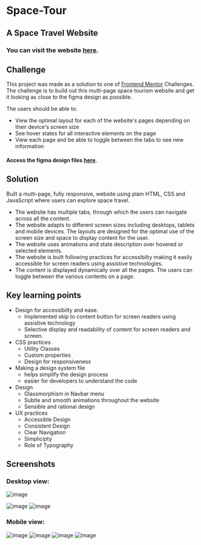 
# Space-Tour
## A Space Travel Website

### You can visit the website [here](https://klakshya17.github.io/Space-Tour/).

## Challenge
This project was made as a solution to one of [Frontend Mentor](https://www.frontendmentor.io/challenges) Challenges. The challenge is to build out this multi-page space tourism website and get it looking as close to the figma design as possible. 

The users should be able to:
- View the optimal layout for each of the website's pages depending on their device's screen size
- See hover states for all interactive elements on the page
- View each page and be able to toggle between the tabs to see new information
#### Access the figma design files [here](https://drive.google.com/drive/folders/1wwxMlWV0l7XhryuVvL5kV0aELS09orOa?usp=sharing).

## Solution
Built a multi-page, fully responsive, website using plain HTML, CSS and JavaScript where users can explore space travel. 
- The website has multiple tabs, through which the users can navigate across all the content.  
- The website adapts to different screen sizes including desktops, tablets and mobile devices. The layouts are designed for the optimal use of the screen size and space to display content for the user.
- The website uses animations and state description over hovered or selected elements.
- The website is built following practices for accessibilty making it easily accessible for screen readers using assistive technologies.
- The content is displayed dynamically over all the pages. The users can toggle between the various contents on a page.


## Key learning points
- Design for accessibilty and ease.
	- Implemented skip to content button for screen readers using assistive technology
	- Selective display and readability of content for screen readers and screen.  
-  CSS practices 
   - Utility Classes
   - Custom properties
   - Design for responsiveness
  - Making a design system file 
	  - helps simplify the design process
	  - easier for developers to understand the code
- Design 
	- Glassmorphism in Navbar menu
	- Subtle and smooth animations throughout the website
	- Sensible and rational design
- UX practices
	- Accessible Design
	- Consistent Design
	- Clear Navigation
	- Simplicipty
	- Role of Typography

## Screenshots
### Desktop view:
![image](https://user-images.githubusercontent.com/56078582/174099204-2fc19c07-e3bd-4566-b62e-9eba29efb5ac.png)
   
![image](https://user-images.githubusercontent.com/56078582/174063112-017579b2-3331-4c0c-b016-77c2d761f129.png)
![image](https://user-images.githubusercontent.com/56078582/174063179-f71c91c1-0110-439d-b33f-8c84e532e4b1.png)
### Mobile view:
![image](https://user-images.githubusercontent.com/56078582/174063239-5ffa926a-61eb-4e9b-a6b6-0dff6d1c5c0d.png)
![image](https://user-images.githubusercontent.com/56078582/174063308-a341778c-50be-403b-a7cf-b063e9d2ea73.png)
![image](https://user-images.githubusercontent.com/56078582/174063410-c6b9dc10-b957-4b2a-97bc-fcbfeaa1cfa2.png)
![image](https://user-images.githubusercontent.com/56078582/174128320-0cd46c49-44c2-4d47-9b00-90d9a6fbddef.png)
